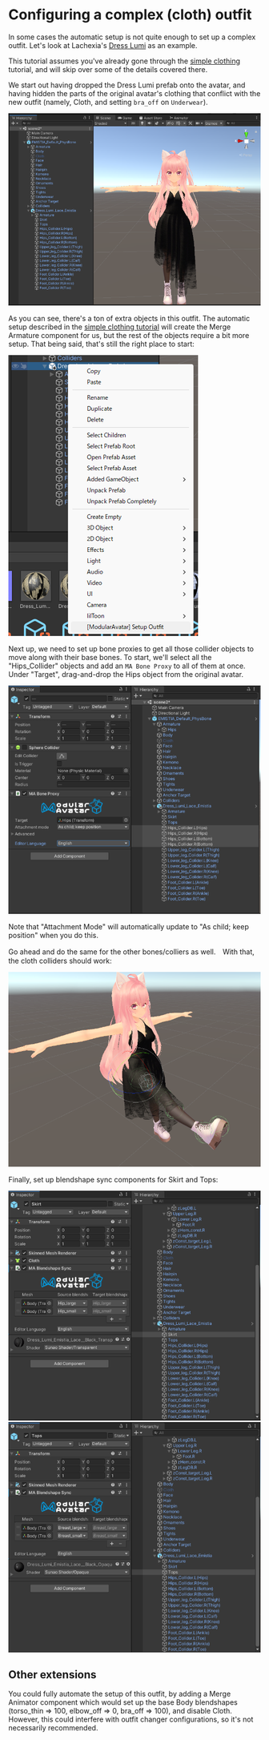 ﻿---
sidebar_position: 2
sidebar_label: Configuring a complex (cloth) outfit
---

# Configuring a complex (cloth) outfit

In some cases the automatic setup is not quite enough to set up a complex outfit.
Let's look at Lachexia's [Dress Lumi](https://lachexia.booth.pm/items/3763311) as an example.

This tutorial assumes you've already gone through the [simple clothing](../clothing) tutorial,
and will skip over some of the details covered there.

We start out having dropped the Dress Lumi prefab onto the avatar, and having hidden the parts of the
original avatar's clothing that conflict with the new outfit (namely, Cloth, and setting `bra_off` on `Underwear`).

![Starting state](initial_state.png)

As you can see, there's a ton of extra objects in this outfit. The automatic setup described in 
the [simple clothing tutorial](../clothing) will create the Merge Armature component for us, but
the rest of the objects require a bit more setup. That being said, that's still the right place to
start:

![Basic setup menu](base_setup.png)

Next up, we need to set up bone proxies to get all those collider objects to move along with their
base bones. To start, we'll select all the "Hips_Collider" objects and add an `MA Bone Proxy` to all of 
them at once. Under "Target", drag-and-drop the Hips object from the original avatar.

![Setting up hips colliders](hips_collider.png)

Note that "Attachment Mode" will automatically update to "As child; keep position" when you do this.

Go ahead and do the same for the other bones/colliers as well.　With that, the cloth colliders should work:

![Cloth colliders looking good!](colliders_work.png)

Finally, set up blendshape sync components for Skirt and Tops:

![Blendshape sync setup for Skirt object](blendshape_sync_skirt.png)
![Blendshape sync setup for Hips object](blendshape_sync_tops.png)

## Other extensions

You could fully automate the setup of this outfit, by adding a Merge Animator component which would
set up the base Body blendshapes (torso_thin => 100, elbow_off => 0, bra_off => 100), and disable Cloth.
However, this could interfere with outfit changer configurations, so it's not necessarily recommended.